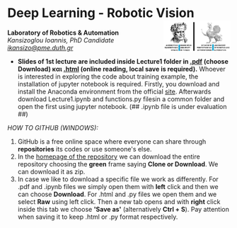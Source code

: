

# Deep Learning - Robotic Vision <img src='https://raw.githubusercontent.com/IoannisKansizoglou/DeepLectures/master/images/logoDUTH.png' width='30%' align='right'>

**Laboratory of Robotics & Automation**<br />
_Kansizoglou Ioannis, PhD Candidate_<br />
<i> ikansizo@pme.duth.gr </i>

- **Slides of 1st lecture are included inside Lecture1 folder  in [.pdf](https://github.com/IoannisKansizoglou/DeepLectures/blob/master/Lecture1/Lecture1.pdf) (choose Download) και [.html](https://raw.githubusercontent.com/IoannisKansizoglou/DeepLectures/master/Lecture1/Lecture1.html) (online reading, local save is required).** Whoever is interested in exploring the code about training example, the installation of jupyter notebook is required. Firstly, you download and install the Anaconda environment from the official [site](https://www.anaconda.com/download/). Afterwards download Lecture1.ipynb and functions.py filesin a common folder and open the first using jupyter notebook. (## .ipynb file is under evaluation ##)

_HOW TO GITHUB (WINDOWS):_ 
1. GitHub is a free online space where everyone can share through **repositories** its codes or use someone's else.
2. In the [homepage of the repository](https://github.com/IoannisKansizoglou/DeepLectures) we can download the entire repository choosing the **green** frame saying **Clone or Download**. We can download it as zip.
3. In case we like to download a specific file we work as differently. For .pdf and .ipynb files we simply open them with **left** click and then we can choose **Download**. For .html and .py files we open them and we select **Raw** using left click. Then a new tab opens and with **right** click inside this tab we choose **'Save as'** (alternatively **Ctrl + S**). Pay attention when saving it to keep .html or .py format respectively.
